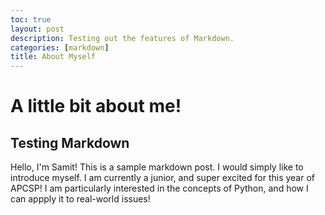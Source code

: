 ```yaml
---
toc: true
layout: post
description: Testing out the features of Markdown.
categories: [markdown]
title: About Myself
---
```

# A little bit about me!

## Testing Markdown

Hello, I'm Samit! This is a sample markdown post. I would simply like to introduce myself. I am currently a junior, and super excited for this year of APCSP! I am particularly interested in the concepts of Python, and how I can appply it to real-world issues!